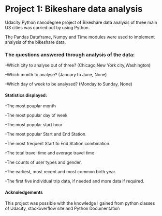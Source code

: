 # Project 1: Bikeshare data analysis

Udacity Python nanodegree project of Bikeshare data analysis of three main US cities was carried out by using Python.

The Pandas Dataframe, Numpy and Time modules were used to implement analysis of the bikeshare data.

### The questions answered through analysis of the data:

-Which city to analyse out of three? (Chicago,New York city,Washington)

-Which month to analyse? (January to June, None)

-Which day of week to be analysed? (Monday to Sunday, None)

#### Statistics displayed:

-The most pouplar month

-The most popular day of week

-The most popular start hour

-The most popular Start and End Station.

-The most frequent Start to End Station combination.

-The total travel time and average travel time

-The counts of user types and gender.

-The earliest, most recent and most common birth year.

-The first five individual trip data, if needed and more data if required.


#### Acknoledgements

This project was possible with the knowledge I gained from python classes of Udacity, stackoverflow site and Python Documentation
 
